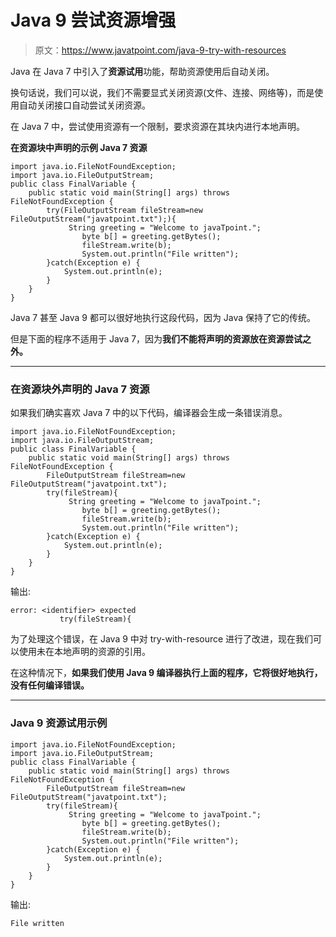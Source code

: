 # Java 9 尝试资源增强

> 原文：<https://www.javatpoint.com/java-9-try-with-resources>

Java 在 Java 7 中引入了**资源试用**功能，帮助资源使用后自动关闭。

换句话说，我们可以说，我们不需要显式关闭资源(文件、连接、网络等)，而是使用自动关闭接口自动尝试关闭资源。

在 Java 7 中，尝试使用资源有一个限制，要求资源在其块内进行本地声明。

**在资源块中声明的示例 Java 7 资源**

```
import java.io.FileNotFoundException;
import java.io.FileOutputStream;
public class FinalVariable {
	public static void main(String[] args) throws FileNotFoundException {
		try(FileOutputStream fileStream=new FileOutputStream("javatpoint.txt");){
			 String greeting = "Welcome to javaTpoint.";    
		        byte b[] = greeting.getBytes();     
		        fileStream.write(b);    
		        System.out.println("File written");       	
		}catch(Exception e) {
			System.out.println(e);
		}		
	}
}

```

Java 7 甚至 Java 9 都可以很好地执行这段代码，因为 Java 保持了它的传统。

但是下面的程序不适用于 Java 7，因为**我们不能将声明的资源放在资源尝试之外。**

* * *

### 在资源块外声明的 Java 7 资源

如果我们确实喜欢 Java 7 中的以下代码，编译器会生成一条错误消息。

```
import java.io.FileNotFoundException;
import java.io.FileOutputStream;
public class FinalVariable {
	public static void main(String[] args) throws FileNotFoundException {
		FileOutputStream fileStream=new FileOutputStream("javatpoint.txt");
		try(fileStream){
			 String greeting = "Welcome to javaTpoint.";    
		        byte b[] = greeting.getBytes();     
		        fileStream.write(b);    
		        System.out.println("File written");       	
		}catch(Exception e) {
			System.out.println(e);
		}		
	}
}

```

输出:

```
error: <identifier> expected
		   try(fileStream){

```

为了处理这个错误，在 Java 9 中对 try-with-resource 进行了改进，现在我们可以使用未在本地声明的资源的引用。

在这种情况下，**如果我们使用 Java 9 编译器执行上面的程序，它将很好地执行，没有任何编译错误。**

* * *

### Java 9 资源试用示例

```
import java.io.FileNotFoundException;
import java.io.FileOutputStream;
public class FinalVariable {
	public static void main(String[] args) throws FileNotFoundException {
		FileOutputStream fileStream=new FileOutputStream("javatpoint.txt");
		try(fileStream){
			 String greeting = "Welcome to javaTpoint.";    
		        byte b[] = greeting.getBytes();     
		        fileStream.write(b);    
		        System.out.println("File written");       	
		}catch(Exception e) {
			System.out.println(e);
		}		
	}
}

```

输出:

```
File written

```